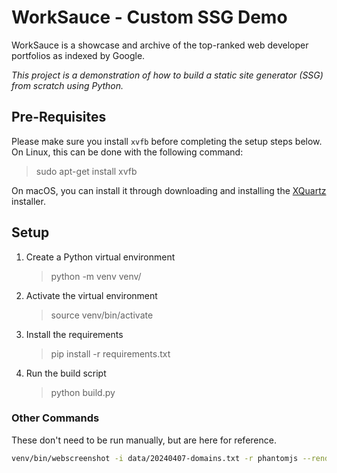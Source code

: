 # WorkSauce - Custom SSG Demo

WorkSauce is a showcase and archive of the top-ranked web developer portfolios as indexed by Google. 

_This project is a demonstration of how to build a static site generator (SSG) from scratch using Python._


## Pre-Requisites

Please make sure you install `xvfb` before completing the setup steps below.
On Linux, this can be done with the following command:

> sudo apt-get install xvfb

On macOS, you can install it through downloading and installing the [XQuartz](https://www.xquartz.org) installer.

## Setup 

1. Create a Python virtual environment 
    
    > python -m venv venv/

2. Activate the virtual environment

    > source venv/bin/activate

3. Install the requirements

    > pip install -r requirements.txt

4. Run the build script
    
    > python build.py


### Other Commands

These don't need to be run manually, but are here for reference.

```bash
venv/bin/webscreenshot -i data/20240407-domains.txt -r phantomjs --renderer-binary bin/phantomjs -o screenshots/20240407 --crop "0,0,1280,720" -f "jpg" -v
```

